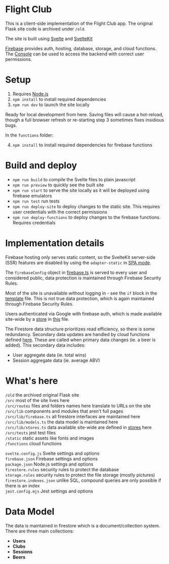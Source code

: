 # Flight Club

This is a client-side implementation of the Flight Club app. The original Flask site code is archived under `/old`.

The site is built using [Svelte](https://svelte.dev) and [SvelteKit](https://kit.svelte.dev)

[Firebase](https://firebase.google.com) provides auth, hosting, database, storage, and cloud functions. The [Console](https://console.firebase.google.com) can be used to access the backend with correct user permissions.

# Setup

1. Requires [Node.js](https://nodejs.dev/download/)
2. `npm install` to install required dependencies
3. `npm run dev` to launch the site locally

Ready for local development from here. Saving files will cause a hot-reload, though a full browser refresh or re-starting step 3 sometimes fixes insidious bugs. 

In the `functions` folder:

4. `npm install` to install required dependencies for firebase functions

# Build and deploy
- `npm run build` to compile the Svelte files to plain javascript
- `npm run preview` to quickly see the built site
- `npm run start` to serve the site locally as it will be deployed using firebase emulators
- `npm run test` run tests
- `npm run deploy-site` to deploy changes to the static site. This requires user credentials with the correct permissions
- `npm run deploy-functions` to deploy changes to the firebase functions. Requires credentials

# Implementation details
Firebase hosting only serves static content, so the SvelteKit server-side (SSR) features are disabled by using the `adapter-static` in [SPA mode](https://github.com/sveltejs/kit/tree/master/packages/adapter-static#spa-mode). 

The `firebaseConfig` object in [firebase.ts](/src/lib/firebase.ts) is served to every user and considered public, data protection is maintained through Firebase Security Rules.

Most of the site is unavailable without logging in - see the `if` block in the [template](src/routes/__layout.svelte) file. This is not true data protection, which is again maintained through Firebase Security Rules.

Users authenticated via Google with firebase auth, which is made available site-wide by a [store](https://svelte.dev/docs#run-time-svelte-store) in [this](src/lib/stores.ts) file.

The Firestore data structure prioritizes read efficiency, so there is some redundancy. Secondary data updates are handled by cloud functions defined [here](functions/src/index.ts). These are called when primary data changes (ie. a beer is added). This secondary data includes:
- User aggregate data (ie. total wins)
- Session aggregate data (ie. average ABV)

# What's here
`/old` the archived original Flask site\
`/src` most of the site lives here\
`/src/routes` files and folders names here translate to URLs on the site\
`/src/lib` components and modules that aren't full pages\
`/src/lib/firebase.ts` all firestore interfaces are maintained here\
`/src/lib/models.ts` the data model is maintained here\
`/src/lib/stores.ts` data available site-wide are defined in [stores](https://svelte.dev/docs#run-time-svelte-store) here\
`/src/tests` jest test files\
`/static` static assets like fonts and images\
`/functions` cloud functions

`svelte.config.js` Svelte settings and options\
`firebase.json` Firebase settings and options\
`package.json` Node.js settings and options\
`firestore.rules` security rules to protect the database\
`storage.rules` security rules to protect the file storage (mostly pictures)\
`firestore.indexes.json` unlike SQL, compound queries are only possible if there is an index\
`jest.config.mjs` Jest settings and options

# Data Model
The data is maintained in firestore which is a document/collection system. There are three main collections:
- **Users**
- **Clubs**
- **Sessions**
- **Beers** 